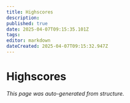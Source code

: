 ```yaml
---
title: Highscores
description: 
published: true
date: 2025-04-07T09:15:35.101Z
tags: 
editor: markdown
dateCreated: 2025-04-07T09:15:32.947Z
---
```


# Highscores

*This page was auto-generated from structure.*